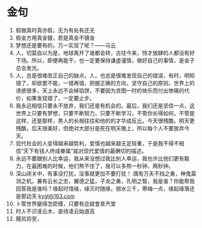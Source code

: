 # 金句



1. 假做真时真亦假，无为有处有还无
2. 假金方用真金镀，若是真金不镀金
3. 梦想还是要有的，万一实现了呢？——马云
4. 人，切莫自以为是，地球离开了谁都会转，古往今来，恃才放肆的人都没有好下场。所以，即便再能干，也一定要保持谦虚谨慎，做好自己的事情，是金子总会发光。
5. 人，总是很难改正自己的缺点，人，也总是很难发现自己的错误，有时，明知错了，却欲罢不能，一错再错，把握正确的方向，坚守自己的原则，世界上的诱惑很多，天上永远不会掉馅饼，不要因为贪图一时的快乐而付出惨痛的代价，如果发现错了，一定要止步。
6. 我永远相信只要永不放弃，我们还是有机会的。最后，我们还是坚信一点，这世界上只要有梦想，只要不断努力，只要不断学习，不管你长得如何，不管是这样，还是那样，男人的长相往往和他的的才华成反比。今天很残酷，明天更残酷，后天很美好，但绝对大部分是死在明天晚上，所以每个人不要放弃今天。
7. 现代社会的人变得越来越势利，爱情也越来越无足轻重，于是我不得不相信“天下有钱人终成眷属”就对现代爱情的最确切的描述。
8. 永远不要跟别人比幸运，我从来没想过我比别人幸运，我也许比他们更有毅力，在最困难的时候，他们熬不住了，我可以多熬一秒钟、两秒钟。
9. 深山闭关中，有事没打扰，没事就更加不要打扰！.偶有万夫不挡之勇，神鬼莫测之机，兼有云长之忠，翼德之猛，子龙之勇，孔明之智，我是谁？你能帮我回答我是谁吗？缘起时惜缘，缘灭时随缘，弱水三千，寒梅一点，缘起缘落还是那边天 kygl@163.com
10. 卜管世界變得怎麽樣，只要有迩就會昰兲堂 
11. 时人不识凌云木，直待凌云始道高
12. 飓风将至，